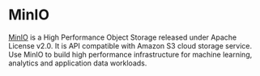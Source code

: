 # MinIO

[MinIO](https://min.io) is a High Performance Object Storage released under Apache License v2.0.
It is API compatible with Amazon S3 cloud storage service. Use MinIO to build high performance infrastructure
for machine learning, analytics and application data workloads.
